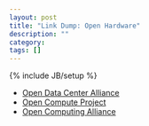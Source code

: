 ```yaml
---
layout: post
title: "Link Dump: Open Hardware"
description: ""
category: 
tags: []
---
```

{% include JB/setup %}

* [Open Data Center Alliance](http://www.opendatacenteralliance.org/)
* [Open Compute Project](http://www.opencompute.org/)
* [Open Computing Alliance](http://www.opendatacenteralliance.org/)